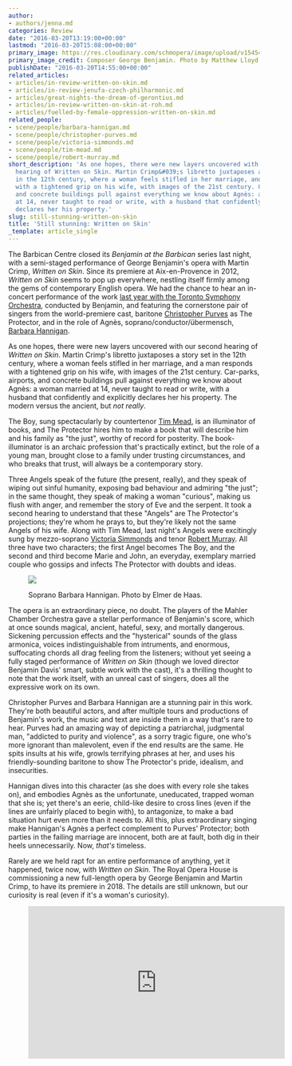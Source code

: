 ```yaml
---
author:
- authors/jenna.md
categories: Review
date: "2016-03-20T13:19:00+00:00"
lastmod: "2016-03-20T15:08:00+00:00"
primary_image: https://res.cloudinary.com/schmopera/image/upload/v1545409169/media/webhook-uploads/1458485674293/2016-03-20---Benjamin-Matthew-Lloyd.jpg.jpg
primary_image_credit: Composer George Benjamin. Photo by Matthew Lloyd.
publishDate: "2016-03-20T14:55:00+00:00"
related_articles:
- articles/in-review-written-on-skin.md
- articles/in-review-jenufa-czech-philharmonic.md
- articles/great-nights-the-dream-of-gerontius.md
- articles/in-review-written-on-skin-at-roh.md
- articles/fuelled-by-female-oppression-written-on-skin.md
related_people:
- scene/people/barbara-hannigan.md
- scene/people/christopher-purves.md
- scene/people/victoria-simmonds.md
- scene/people/tim-mead.md
- scene/people/robert-murray.md
short_description: 'As one hopes, there were new layers uncovered with our second
  hearing of Written on Skin. Martin Crimp&#039;s libretto juxtaposes a story set
  in the 12th century, where a woman feels stifled in her marriage, and a man responds
  with a tightened grip on his wife, with images of the 21st century. Car-parks, airports,
  and concrete buildings pull against everything we know about Agnès: a woman married
  at 14, never taught to read or write, with a husband that confidently and explicitly
  declares her his property.'
slug: still-stunning-written-on-skin
title: 'Still stunning: Written on Skin'
_template: article_single
---
```


The Barbican Centre closed its *Benjamin at the Barbican* series last night, with a semi-staged performance of George Benjamin's opera with Martin Crimp, *Written on Skin*. Since its premiere at Aix-en-Provence in 2012, *Written on Skin* seems to pop up everywhere, nestling itself firmly among the gems of contemporary English opera. We had the chance to hear an in-concert performance of the work [last year with the Toronto Symphony Orchestra](/in-review-written-on-skin/), conducted by Benjamin, and featuring the cornerstone pair of singers from the world-premiere cast, baritone [Christopher Purves](/scene/people/christopher-purves/) as The Protector, and in the role of Agnès, soprano/conductor/übermensch, [Barbara Hannigan](/scene/people/barbara-hannigan/).

As one hopes, there were new layers uncovered with our second hearing of *Written on Skin*. Martin Crimp's libretto juxtaposes a story set in the 12th century, where a woman feels stifled in her marriage, and a man responds with a tightened grip on his wife, with images of the 21st century. Car-parks, airports, and concrete buildings pull against everything we know about Agnès: a woman married at 14, never taught to read or write, with a husband that confidently and explicitly declares her his property. The modern versus the ancient, but *not really*.

The Boy, sung spectacularly by countertenor [Tim Mead](/scene/people/tim-mead/), is an illuminator of books, and The Protector hires him to make a book that will describe him and his family as "the just", worthy of record for posterity. The book-illuminator is an archaic profession that's practically extinct, but the role of a young man, brought close to a family under trusting circumstances, and who breaks that trust, will always be a contemporary story.

Three Angels speak of the future (the present, really), and they speak of wiping out sinful humanity, exposing bad behaviour and admiring "the just"; in the same thought, they speak of making a woman "curious", making us flush with anger, and remember the story of Eve and the serpent. It took a second hearing to understand that these "Angels" are The Protector's projections; they're whom he prays to, but they're likely not the same Angels of his wife. Along with Tim Mead, last night's Angels were excitingly sung by mezzo-soprano [Victoria Simmonds](/scene/people/victoria-simmonds/) and tenor [Robert Murray](/scene/people/robert-murray/). All three have two characters; the first Angel becomes The Boy, and the second and third become Marie and John, an everyday, exemplary married couple who gossips and infects The Protector with doubts and ideas.

<figure data-type="image">

![](https://res.cloudinary.com/schmopera/image/upload/v1545409169/media/webhook-uploads/1458485869356/2016-03-20---Hannigan-credit-Elmer-de-Haas.jpg.jpg)<figcaption>Soprano Barbara Hannigan. Photo by Elmer de Haas.</figcaption>
</figure>

The opera is an extraordinary piece, no doubt. The players of the Mahler Chamber Orchestra gave a stellar performance of Benjamin's score, which at once sounds magical, ancient, hateful, sexy, and mortally dangerous. Sickening percussion effects and the "hysterical" sounds of the glass armonica, voices indistinguishable from intruments, and enormous, suffocating chords all drag feeling from the listeners; without yet seeing a fully staged performance of *Written on Skin* (though we loved director Benjamin Davis' smart, subtle work with the cast), it's a thrilling thought to note that the work itself, with an unreal cast of singers, does all the expressive work on its own.

Christopher Purves and Barbara Hannigan are a stunning pair in this work. They're both beautiful actors, and after multiple tours and productions of Benjamin's work, the music and text are inside them in a way that's rare to hear. Purves had an amazing way of depicting a patriarchal, judgmental man, "addicted to purity and violence", as a sorry tragic figure, one who's more ignorant than malevolent, even if the end results are the same. He spits insults at his wife, growls terrifying phrases at her, and uses his friendly-sounding baritone to show The Protector's pride, idealism, and insecurities. 

Hannigan dives into this character (as she does with every role she takes on), and embodies Agnès as the unfortunate, uneducated, trapped woman that she is; yet there's an eerie, child-like desire to cross lines (even if the lines are unfairly placed to begin with), to antagonize, to make a bad situation hurt even more than it needs to. All this, plus extraordinary singing make Hannigan's Agnès a perfect complement to Purves' Protector; both parties in the failing marriage are innocent, both are at fault, both dig in their heels unnecessarily. Now, *that's* timeless.

Rarely are we held rapt for an entire performance of anything, yet it happened, twice now, with *Written on Skin*. The Royal Opera House is commissioning a new full-length opera by George Benjamin and Martin Crimp, to have its premiere in 2018. The details are still unknown, but our curiosity is real (even if it's a woman's curiosity).

<figure data-type="video">
<iframe width="514" height="305" src="https://www.youtube.com/embed/WsuTSOKYEF4" frameborder="0" allowfullscreen></iframe>
</figure>
